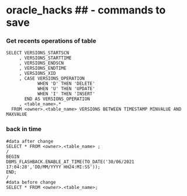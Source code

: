 # oracle_hacks ## - commands to save

### Get recents operations of table
```
SELECT VERSIONS_STARTSCN
     , VERSIONS_STARTTIME
     , VERSIONS_ENDSCN
     , VERSIONS_ENDTIME
     , VERSIONS_XID   
     , CASE VERSIONS_OPERATION 
            WHEN 'D' THEN 'DELETE' 
            WHEN 'U' THEN 'UPDATE'
            WHEN 'I' THEN 'INSERT'
       END AS VERSIONS_OPERATION 
     , <table_name>.*
  FROM <owner>.<table_name> VERSIONS BETWEEN TIMESTAMP MINVALUE AND MAXVALUE
```

### back in time
```
#data after change
SELECT * FROM <owner>.<table_name> ;
/
BEGIN
DBMS_FLASHBACK.ENABLE_AT_TIME(TO_DATE('30/06/2021 17:04:28','DD/MM/YYYY HH24:MI:SS'));
END;
/
#data before change
SELECT * FROM <owner>.<table_name>;

```
